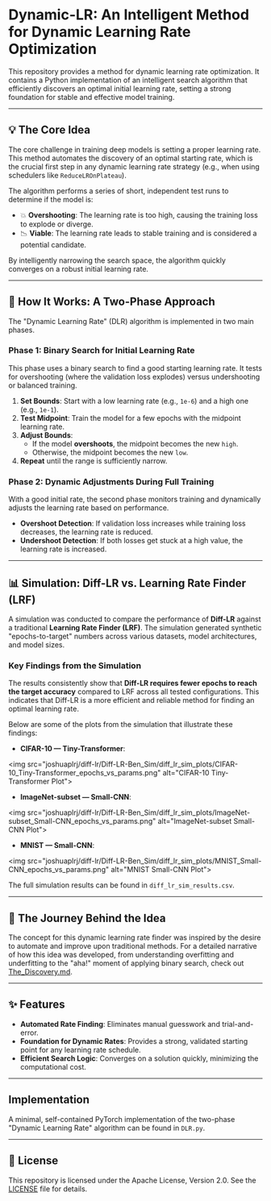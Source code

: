 # Dynamic-LR: An Intelligent Method for Dynamic Learning Rate Optimization

This repository provides a method for dynamic learning rate optimization. It contains a Python implementation of an intelligent search algorithm that efficiently discovers an optimal initial learning rate, setting a strong foundation for stable and effective model training.

-----

## 💡 The Core Idea

The core challenge in training deep models is setting a proper learning rate. This method automates the discovery of an optimal starting rate, which is the crucial first step in any dynamic learning rate strategy (e.g., when using schedulers like `ReduceLROnPlateau`).

The algorithm performs a series of short, independent test runs to determine if the model is:

  * 💥 **Overshooting**: The learning rate is too high, causing the training loss to explode or diverge.
  * 📉 **Viable**: The learning rate leads to stable training and is considered a potential candidate.

By intelligently narrowing the search space, the algorithm quickly converges on a robust initial learning rate.

-----

## 🔬 How It Works: A Two-Phase Approach

The "Dynamic Learning Rate" (DLR) algorithm is implemented in two main phases.

### Phase 1: Binary Search for Initial Learning Rate

This phase uses a binary search to find a good starting learning rate. It tests for overshooting (where the validation loss explodes) versus undershooting or balanced training.

1.  **Set Bounds**: Start with a low learning rate (e.g., `1e-6`) and a high one (e.g., `1e-1`).
2.  **Test Midpoint**: Train the model for a few epochs with the midpoint learning rate.
3.  **Adjust Bounds**:
      * If the model **overshoots**, the midpoint becomes the new `high`.
      * Otherwise, the midpoint becomes the new `low`.
4.  **Repeat** until the range is sufficiently narrow.

### Phase 2: Dynamic Adjustments During Full Training

With a good initial rate, the second phase monitors training and dynamically adjusts the learning rate based on performance.

  * **Overshoot Detection**: If validation loss increases while training loss decreases, the learning rate is reduced.
  * **Undershoot Detection**: If both losses get stuck at a high value, the learning rate is increased.

-----

## 📊 Simulation: Diff-LR vs. Learning Rate Finder (LRF)

A simulation was conducted to compare the performance of **Diff-LR** against a traditional **Learning Rate Finder (LRF)**. The simulation generated synthetic "epochs-to-target" numbers across various datasets, model architectures, and model sizes.

### Key Findings from the Simulation

The results consistently show that **Diff-LR requires fewer epochs to reach the target accuracy** compared to LRF across all tested configurations. This indicates that Diff-LR is a more efficient and reliable method for finding an optimal learning rate.

Below are some of the plots from the simulation that illustrate these findings:

  * **CIFAR-10 — Tiny-Transformer**:

\<img src="joshuaplrj/diff-lr/Diff-LR-Ben\_Sim/diff\_lr\_sim\_plots/CIFAR-10\_Tiny-Transformer\_epochs\_vs\_params.png" alt="CIFAR-10 Tiny-Transformer Plot"\>

  * **ImageNet-subset — Small-CNN**:

\<img src="joshuaplrj/diff-lr/Diff-LR-Ben\_Sim/diff\_lr\_sim\_plots/ImageNet-subset\_Small-CNN\_epochs\_vs\_params.png" alt="ImageNet-subset Small-CNN Plot"\>

  * **MNIST — Small-CNN**:

\<img src="joshuaplrj/diff-lr/Diff-LR-Ben\_Sim/diff\_lr\_sim\_plots/MNIST\_Small-CNN\_epochs\_vs\_params.png" alt="MNIST Small-CNN Plot"\>

The full simulation results can be found in `diff_lr_sim_results.csv`.

-----

## 🚀 The Journey Behind the Idea

The concept for this dynamic learning rate finder was inspired by the desire to automate and improve upon traditional methods. For a detailed narrative of how this idea was developed, from understanding overfitting and underfitting to the "aha\!" moment of applying binary search, check out [The\_Discovery.md](https://www.google.com/search?q=joshuaplrj/diff-lr/Diff-LR-Ben_Sim/The_Discovery.md).

-----

## ✨ Features

  * **Automated Rate Finding**: Eliminates manual guesswork and trial-and-error.
  * **Foundation for Dynamic Rates**: Provides a strong, validated starting point for any learning rate schedule.
  * **Efficient Search Logic**: Converges on a solution quickly, minimizing the computational cost.

-----

## Implementation

A minimal, self-contained PyTorch implementation of the two-phase "Dynamic Learning Rate" algorithm can be found in `DLR.py`.

-----

## 📜 License

This repository is licensed under the Apache License, Version 2.0. See the [LICENSE](https://www.google.com/search?q=joshuaplrj/diff-lr/Diff-LR-Ben_Sim/LICENSE) file for details.
